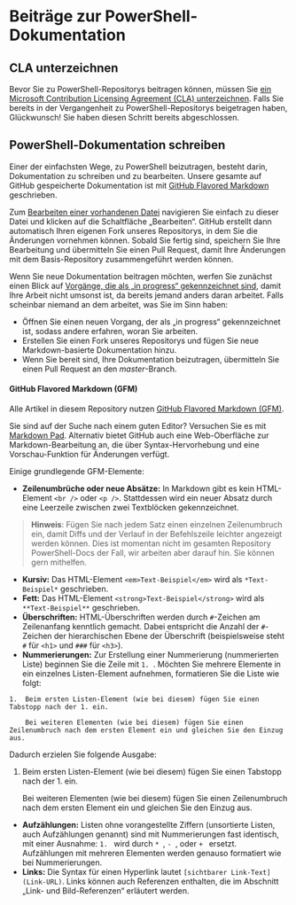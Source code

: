 # Beiträge zur PowerShell-Dokumentation

## CLA unterzeichnen

Bevor Sie zu PowerShell-Repositorys beitragen können, müssen Sie [ein Microsoft Contribution Licensing Agreement (CLA) unterzeichnen](https://cla.microsoft.com/). 
Falls Sie bereits in der Vergangenheit zu PowerShell-Repositorys beigetragen haben, Glückwunsch! Sie haben diesen Schritt bereits abgeschlossen.

## PowerShell-Dokumentation schreiben

Einer der einfachsten Wege, zu PowerShell beizutragen, besteht darin, Dokumentation zu schreiben und zu bearbeiten.
Unsere gesamte auf GitHub gespeicherte Dokumentation ist mit [GitHub Flavored Markdown](https://help.github.com/articles/github-flavored-markdown/) geschrieben.

Zum [Bearbeiten einer vorhandenen Datei](https://help.github.com/articles/editing-files-in-another-user-s-repository/) navigieren Sie einfach zu dieser Datei und klicken auf die Schaltfläche „Bearbeiten“. 
GitHub erstellt dann automatisch Ihren eigenen Fork unseres Repositorys, in dem Sie die Änderungen vornehmen können.
Sobald Sie fertig sind, speichern Sie Ihre Bearbeitung und übermitteln Sie einen Pull Request, damit Ihre Änderungen mit dem Basis-Repository zusammengeführt werden können.

Wenn Sie neue Dokumentation beitragen möchten, werfen Sie zunächst einen Blick auf [Vorgänge, die als „in progress“ gekennzeichnet sind](https://github.com/PowerShell/PowerShell-Docs/labels/in%20progress), damit Ihre Arbeit nicht umsonst ist, da bereits jemand anders daran arbeitet.
Falls scheinbar niemand an dem arbeitet, was Sie im Sinn haben:
* Öffnen Sie einen neuen Vorgang, der als „in progress“ gekennzeichnet ist, sodass andere erfahren, woran Sie arbeiten.
* Erstellen Sie einen Fork unseres Repositorys und fügen Sie neue Markdown-basierte Dokumentation hinzu.
* Wenn Sie bereit sind, Ihre Dokumentation beizutragen, übermitteln Sie einen Pull Request an den *master*-Branch.

#### GitHub Flavored Markdown (GFM)

Alle Artikel in diesem Repository nutzen [GitHub Flavored Markdown (GFM)](https://help.github.com/articles/github-flavored-markdown/).

Sie sind auf der Suche nach einem guten Editor? Versuchen Sie es mit [Markdown Pad](http://markdownpad.com/).
Alternativ bietet GitHub auch eine Web-Oberfläche zur Markdown-Bearbeitung an, die über Syntax-Hervorhebung und eine Vorschau-Funktion für Änderungen verfügt.

Einige grundlegende GFM-Elemente:

* **Zeilenumbrüche oder neue Absätze:** In Markdown gibt es kein HTML-Element `<br />` oder `<p />`. 
Stattdessen wird ein neuer Absatz durch eine Leerzeile zwischen zwei Textblöcken gekennzeichnet.

> **Hinweis**: Fügen Sie nach jedem Satz einen einzelnen Zeilenumbruch ein, damit Diffs und der Verlauf in der Befehlszeile leichter angezeigt werden können.
Dies ist momentan nicht im gesamten Repository PowerShell-Docs der Fall, wir arbeiten aber darauf hin. Sie können gern mithelfen.

* **Kursiv:** Das HTML-Element `<em>Text-Beispiel</em>` wird als `*Text-Beispiel*` geschrieben.
* **Fett:** Das HTML-Element `<strong>Text-Beispiel</strong>` wird als `**Text-Beispiel**` geschrieben.
* **Überschriften:** HTML-Überschriften werden durch `#`-Zeichen am Zeilenanfang kenntlich gemacht. 
Dabei entspricht die Anzahl der `#`-Zeichen der hierarchischen Ebene der Überschrift (beispielsweise steht `#` für `<h1>` und `###` für `<h3>`).
* **Nummerierungen:** Zur Erstellung einer Nummerierung (nummerierten Liste) beginnen Sie die Zeile mit `1. `.
Möchten Sie mehrere Elemente in ein einzelnes Listen-Element aufnehmen, formatieren Sie die Liste wie folgt:
```      
1.  Beim ersten Listen-Element (wie bei diesem) fügen Sie einen Tabstopp nach der 1. ein.

    Bei weiteren Elementen (wie bei diesem) fügen Sie einen Zeilenumbruch nach dem ersten Element ein und gleichen Sie den Einzug aus.
```
Dadurch erzielen Sie folgende Ausgabe:

1.  Beim ersten Listen-Element (wie bei diesem) fügen Sie einen Tabstopp nach der 1. ein.

    Bei weiteren Elementen (wie bei diesem) fügen Sie einen Zeilenumbruch nach dem ersten Element ein und gleichen Sie den Einzug aus.

* **Aufzählungen:** Listen ohne vorangestellte Ziffern (unsortierte Listen, auch Aufzählungen genannt) sind mit Nummerierungen fast identisch, mit einer Ausnahme: `1. ` wird durch `* `, `- `, oder `+ ` ersetzt. 
Aufzählungen mit mehreren Elementen werden genauso formatiert wie bei Nummerierungen.
* **Links:** Die Syntax für einen Hyperlink lautet `[sichtbarer Link-Text](Link-URL)`.
Links können auch Referenzen enthalten, die im Abschnitt „Link- und Bild-Referenzen“ erläutert werden.
